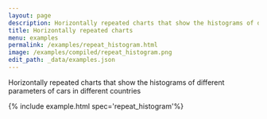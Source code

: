```yaml
---
layout: page
description: Horizontally repeated charts that show the histograms of different parameters of cars in different countries
title: Horizontally repeated charts
menu: examples
permalink: /examples/repeat_histogram.html
image: /examples/compiled/repeat_histogram.png
edit_path: _data/examples.json
---
```


Horizontally repeated charts that show the histograms of different parameters of cars in different countries

{% include example.html spec='repeat_histogram'%}
